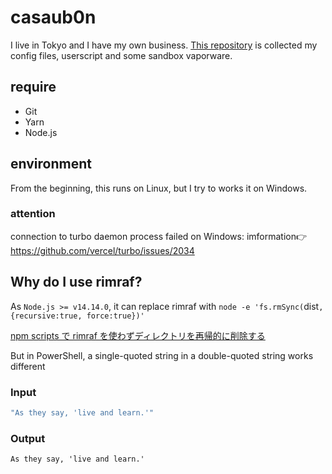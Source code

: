 # casaub0n
I live in Tokyo and I have my own business.
[This repository](https://github.com/casaub0n/casaub0n) is collected my config files, userscript and some sandbox vaporware.

## require
- Git
- Yarn
- Node.js

## environment
From the beginning, this runs on Linux, but I try to works it on Windows.

### attention
connection to turbo daemon process failed on Windows: imformation👉 https://github.com/vercel/turbo/issues/2034

## Why do I use rimraf?
As `Node.js >= v14.14.0`, it can replace rimraf with `node -e 'fs.rmSync(`dist`, {recursive:true, force:true})'`

[npm scripts で rimraf を使わずディレクトリを再帰的に削除する](https://zenn.dev/aumy/articles/node-e-fs-promises-rm-rimraf-recursive-true)

But in PowerShell, a single-quoted string in a double-quoted string works different

### Input
```powershell
"As they say, 'live and learn.'"
```

### Output
```terminal
As they say, 'live and learn.'
```
